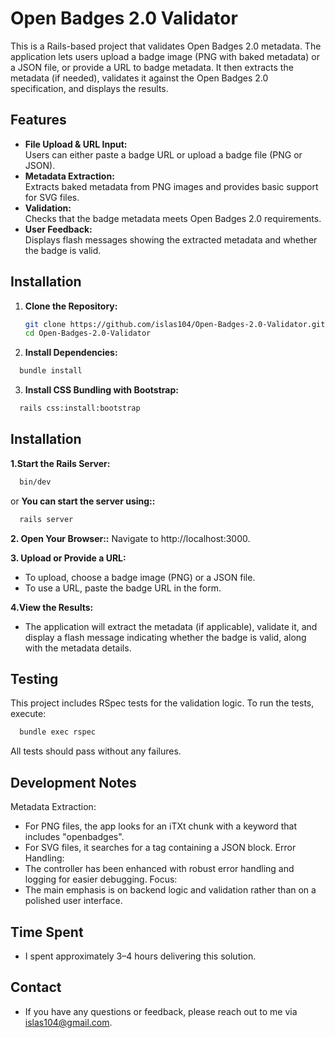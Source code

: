 # Open Badges 2.0 Validator

This is a Rails-based project that validates Open Badges 2.0 metadata. The application lets users upload a badge image (PNG with baked metadata) or a JSON file, or provide a URL to badge metadata. It then extracts the metadata (if needed), validates it against the Open Badges 2.0 specification, and displays the results.

## Features

- **File Upload & URL Input:**  
  Users can either paste a badge URL or upload a badge file (PNG or JSON).
- **Metadata Extraction:**  
  Extracts baked metadata from PNG images and provides basic support for SVG files.
- **Validation:**  
  Checks that the badge metadata meets Open Badges 2.0 requirements.
- **User Feedback:**  
  Displays flash messages showing the extracted metadata and whether the badge is valid.

## Installation

1. **Clone the Repository:**

   ```bash
   git clone https://github.com/islas104/Open-Badges-2.0-Validator.git
   cd Open-Badges-2.0-Validator
   ```

2. **Install Dependencies:**

```bash
  bundle install
```

3. **Install CSS Bundling with Bootstrap:**

```bash
  rails css:install:bootstrap
```

## Installation

**1.Start the Rails Server:**

```bash
  bin/dev
```

or
**You can start the server using::**

```bash
  rails server
```

**2. Open Your Browser::**
Navigate to http://localhost:3000.

**3. Upload or Provide a URL:**

- To upload, choose a badge image (PNG) or a JSON file.
- To use a URL, paste the badge URL in the form.

**4.View the Results:**

- The application will extract the metadata (if applicable), validate it, and display a flash message indicating whether the badge is valid, along with the metadata details.

## Testing

This project includes RSpec tests for the validation logic. To run the tests, execute:

```bash
  bundle exec rspec
```

All tests should pass without any failures.

## Development Notes

Metadata Extraction:

- For PNG files, the app looks for an iTXt chunk with a keyword that includes "openbadges".
- For SVG files, it searches for a <metadata> tag containing a JSON block.
  Error Handling:
- The controller has been enhanced with robust error handling and logging for easier debugging.
  Focus:
- The main emphasis is on backend logic and validation rather than on a polished user interface.

## Time Spent

- I spent approximately 3–4 hours delivering this solution.

## Contact

- If you have any questions or feedback, please reach out to me via islas104@gmail.com.
